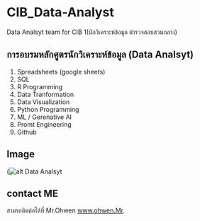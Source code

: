 # CIB_Data-Analyst
Data Analsyt team for CIB  1(นักวิเคราะห์ข้อมูล ตำรวจสอบสวนกลาง)

## การอบรมหลักศูตรนักวิเคราะห์ข้อมูล (Data Analsyt) 

1. Spreadsheets (google sheets)
2. SQL
3. R Programming
4. Data Tranformation
5. Data Visualization
6. Python Programming
7. ML / Gerenative AI
8. Promt Engineering
9. Github

## Image
(![alt Data Analsyt](https://images8.alphacoders.com/547/547101.jpg)

## contact ME
สามรถติดต่อได้ที่ Mr.Ohwen 
www.ohwen.Mr.

